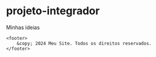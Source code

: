 # projeto-integrador
 Minhas ideias

  <style>
        /* Estilos para o rodapé */
        footer {
            background-color: #f0f0f0;
            padding: 10px;
            text-align: center;
        }
    </style>


    <footer>
        &copy; 2024 Meu Site. Todos os direitos reservados.
    </footer>